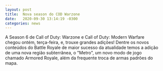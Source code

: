 ```yaml
---
layout: post
title:  Nova season do COD Warzone
date:   2020-09-30 13:14:19 -0300
categories: news
---
```


<p>
A Season 6 de Call of Duty: Warzone e Call of Duty: Modern Warfare chegou ontém, terça-feira, e, trouxe grandes adições! Dentre os novos conteúdos do Battle Royale de maior sucesso da atualidade temos a adição de uma nova região subterrânea, o "Metro", um novo modo de jogo chamado Armored Royale, além da frequente troca de armas padrões do mapa.
</p>

<img src="{{ 'assets\images\WZ-Season6.png' | relative_url }}" alt="">